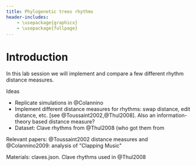 ```yaml
---
title: Phylogenetic trees rhythms
header-includes:
    - \usepackage{graphicx}
    - \usepackage{fullpage}
...
```


# Introduction

In this lab session we will implement and compare a few different rhythm distance measures. 

Ideas

* Replicate simulations in @Colannino
* Implement different distance measures for rhythms: swap distance, edit distance, etc. [see @Toussaint2002,@Thul2008]. Also an information-theory based distance measure?
* Dataset: Clave rhythms from @Thul2008 (who got them from 

Relevant papers: @Toussaint2002 distance measures and @Colannino2009: analysis of "Clapping Music"

Materials: claves.json. Clave rhythms used in @Thul2008
